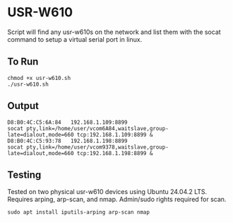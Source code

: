 # USR-W610

Script will find any usr-w610s on the network and list them with the socat command to setup a virtual serial port in linux.

## To Run

    chmod +x usr-w610.sh
    ./usr-w610.sh
    
## Output

    D8:B0:4C:C5:6A:84	192.168.1.109:8899
    socat pty,link=/home/user/vcom6A84,waitslave,group-late=dialout,mode=660 tcp:192.168.1.109:8899 &
    D8:B0:4C:C5:93:78	192.168.1.198:8899
    socat pty,link=/home/user/vcom9378,waitslave,group-late=dialout,mode=660 tcp:192.168.1.198:8899 &

## Testing

Tested on two physical usr-w610 devices using Ubuntu 24.04.2 LTS.
Requires arping, arp-scan, and nmap. Admin/sudo rights required for scan.

    sudo apt install iputils-arping arp-scan nmap
